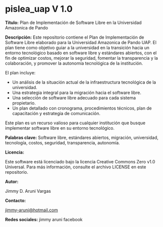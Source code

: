 # pislea_uap V 1.0
**Título:** Plan de Implementación de Software Libre en la Universidad Amazonica de Pando

**Descripción:**
Este repositorio contiene el Plan de Implementación de Software Libre elaborado para la Universidad Amazonica de Pando UAP. El plan tiene como objetivo guiar a la universidad en la transición hacia un entorno tecnológico basado en software libre y estándares abiertos, con el fin de optimizar costos, mejorar la seguridad, fomentar la transparencia y la colaboración, y promover la autonomía tecnológica de la institución.

El plan incluye:
- Un análisis de la situación actual de la infraestructura tecnológica de la universidad.
- Una estrategia integral para la migración hacia el software libre.
- Una selección de software libre adecuado para cada sistema propietario.
- Un plan detallado con cronograma, procedimientos técnicos, plan de capacitación y estrategia de comunicación.

Este plan es un recurso valioso para cualquier institución que busque implementar software libre en su entorno tecnológico.

**Palabras clave:** Software libre, estándares abiertos, migración, universidad, tecnología, costos, seguridad, transparencia, autonomía.


**Licencia:**

Este software está licenciado bajo la licencia Creative Commons Zero v1.0 Universal. Para más información, consulte el archivo LICENSE en este repositorio.

**Autor:**

Jimmy D. Aruni Vargas

**Contacto:**

jimmy-aruni@hotmail.com

**Redes sociales:**
jimmy aruni  facebook
